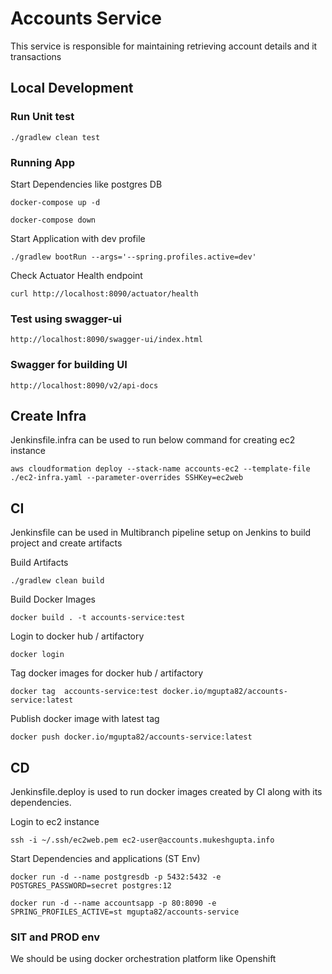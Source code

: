 # Accounts Service

This service is responsible for maintaining retrieving account details and it transactions

## Local Development

### Run Unit test

``./gradlew clean test``


### Running App
Start Dependencies like postgres DB

``docker-compose up -d``

``docker-compose down``

Start Application with dev profile

``./gradlew bootRun --args='--spring.profiles.active=dev'``

Check Actuator Health endpoint

``curl http://localhost:8090/actuator/health``

### Test using swagger-ui
``http://localhost:8090/swagger-ui/index.html``

### Swagger for building UI
``http://localhost:8090/v2/api-docs``

## Create Infra

Jenkinsfile.infra can be used to run below command for creating ec2 instance

``aws cloudformation deploy --stack-name accounts-ec2 --template-file ./ec2-infra.yaml --parameter-overrides SSHKey=ec2web``

## CI

Jenkinsfile can be used in Multibranch pipeline setup on Jenkins to build project and create artifacts

Build Artifacts

``./gradlew clean build``

Build Docker Images

``docker build . -t accounts-service:test``

Login to docker hub / artifactory

``docker login``

Tag  docker images for docker hub / artifactory

``docker tag  accounts-service:test docker.io/mgupta82/accounts-service:latest``

Publish docker image with latest tag

``docker push docker.io/mgupta82/accounts-service:latest``

## CD
Jenkinsfile.deploy is used to run docker images created by CI along with its dependencies.

Login to ec2 instance

````ssh -i ~/.ssh/ec2web.pem ec2-user@accounts.mukeshgupta.info````

Start Dependencies and applications (ST Env)

``docker run -d --name postgresdb -p 5432:5432 -e POSTGRES_PASSWORD=secret postgres:12``

``docker run -d --name accountsapp -p 80:8090 -e SPRING_PROFILES_ACTIVE=st mgupta82/accounts-service``

### SIT and PROD env

We should be using docker orchestration platform like Openshift




